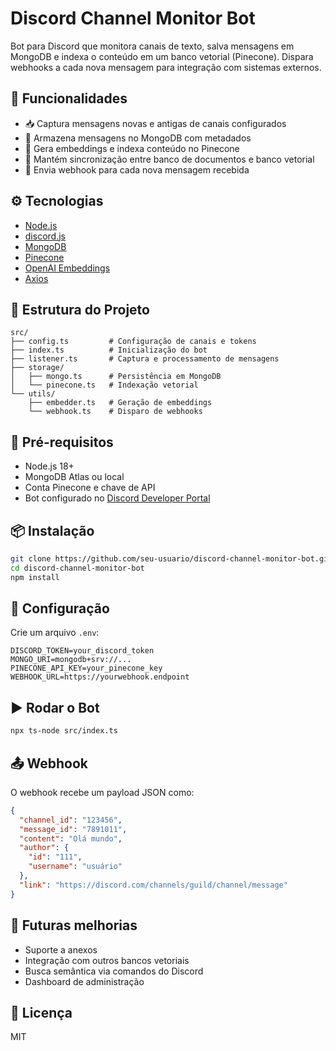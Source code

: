 # Discord Channel Monitor Bot

Bot para Discord que monitora canais de texto, salva mensagens em MongoDB e indexa o conteúdo em um banco vetorial (Pinecone). Dispara webhooks a cada nova mensagem para integração com sistemas externos.

## 🚀 Funcionalidades

- 📥 Captura mensagens novas e antigas de canais configurados
- 💾 Armazena mensagens no MongoDB com metadados
- 🧠 Gera embeddings e indexa conteúdo no Pinecone
- 🔄 Mantém sincronização entre banco de documentos e banco vetorial
- 📡 Envia webhook para cada nova mensagem recebida

## ⚙️ Tecnologias

- [Node.js](https://nodejs.org/)
- [discord.js](https://discord.js.org/)
- [MongoDB](https://www.mongodb.com/)
- [Pinecone](https://www.pinecone.io/)
- [OpenAI Embeddings](https://platform.openai.com/docs/guides/embeddings)
- [Axios](https://axios-http.com/)

## 📁 Estrutura do Projeto

```
src/
├── config.ts         # Configuração de canais e tokens
├── index.ts          # Inicialização do bot
├── listener.ts       # Captura e processamento de mensagens
├── storage/
│   ├── mongo.ts      # Persistência em MongoDB
│   └── pinecone.ts   # Indexação vetorial
└── utils/
    ├── embedder.ts   # Geração de embeddings
    └── webhook.ts    # Disparo de webhooks
```

## 🧪 Pré-requisitos

- Node.js 18+
- MongoDB Atlas ou local
- Conta Pinecone e chave de API
- Bot configurado no [Discord Developer Portal](https://discord.com/developers/applications)

## 📦 Instalação

```bash
git clone https://github.com/seu-usuario/discord-channel-monitor-bot.git
cd discord-channel-monitor-bot
npm install
```

## 🔐 Configuração

Crie um arquivo `.env`:

```
DISCORD_TOKEN=your_discord_token
MONGO_URI=mongodb+srv://...
PINECONE_API_KEY=your_pinecone_key
WEBHOOK_URL=https://yourwebhook.endpoint
```

## ▶️ Rodar o Bot

```bash
npx ts-node src/index.ts
```

## 📤 Webhook

O webhook recebe um payload JSON como:

```json
{
  "channel_id": "123456",
  "message_id": "7891011",
  "content": "Olá mundo",
  "author": {
    "id": "111",
    "username": "usuário"
  },
  "link": "https://discord.com/channels/guild/channel/message"
}
```

## 📌 Futuras melhorias

- Suporte a anexos
- Integração com outros bancos vetoriais
- Busca semântica via comandos do Discord
- Dashboard de administração

## 📝 Licença

MIT
